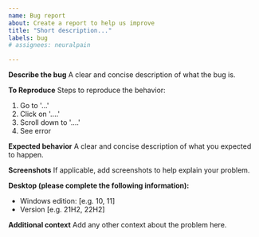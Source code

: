```yaml
---
name: Bug report
about: Create a report to help us improve
title: "Short description..."
labels: bug
# assignees: neuralpain

---
```


**Describe the bug**
A clear and concise description of what the bug is.

**To Reproduce**
Steps to reproduce the behavior:
1. Go to '...'
2. Click on '....'
3. Scroll down to '....'
4. See error

**Expected behavior**
A clear and concise description of what you expected to happen.

**Screenshots**
If applicable, add screenshots to help explain your problem.

**Desktop (please complete the following information):**
 - Windows edition: [e.g. 10, 11]
 - Version [e.g. 21H2, 22H2]

**Additional context**
Add any other context about the problem here.
